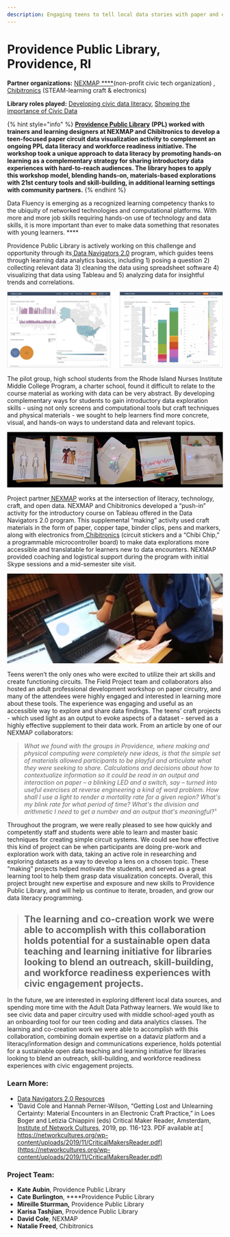 ```yaml
---
description: Engaging teens to tell local data stories with paper and electronics
---
```


# Providence Public Library, Providence, RI

**Partner organizations:** [NEXMAP ****](http://www.nexmap.org/)\(non-profit civic tech organization\) , [Chibitronics](https://chibitronics.com/) \(STEAM-learning craft & electronics\)

**Library roles played:** [Developing civic data literacy](../library-roles/developing-civic-data-literacy.md), [Showing the importance of Civic Data](../library-roles/showing-importance-civic-data.md)

{% hint style="info" %}
[**Providence Public Library**](https://www.provlib.org/) **\(PPL\) worked with trainers and learning designers at NEXMAP and Chibitronics to develop a teen-focused paper circuit data visualization activity to complement an ongoing PPL data literacy and workforce readiness initiative. The workshop took a unique approach to data literacy by promoting hands-on learning as a complementary strategy for sharing introductory data experiences with hard-to-reach audiences. The library hopes to apply this workshop model, blending hands-on, materials-based explorations with 21st century tools and skill-building, in additional learning settings with community partners.**
{% endhint %}

Data Fluency is emerging as a recognized learning competency thanks to the ubiquity of networked technologies and computational platforms. With more and more job skills requiring hands-on use of technology and data skills, it is more important than ever to make data something that resonates with young learners. ****

Providence Public Library is actively working on this challenge and opportunity through its[ Data Navigators 2.0](https://www.provlib.org/education/teen-squad/data-navigators-2-0/) program, which guides teens through learning data analytics basics, including 1\) posing a question 2\) collecting relevant data 3\) cleaning the data using spreadsheet software 4\) visualizing that data using Tableau and 5\) analyzing data for insightful trends and correlations.

![Sample Student Tableau Workbooks, Photo by Providence Public Library. Screenshots by PPL Staff, CC BY.](../.gitbook/assets/providence-case-study-image-1.jpg)

The pilot group, high school students from the Rhode Island Nurses Institute Middle College Program, a charter school, found it difficult to relate to the course material as working with data can be very abstract. By developing complementary ways for students to gain introductory data exploration skills - using not only screens and computational tools but craft techniques and physical materials - we sought to help learners find more concrete, visual, and hands-on ways to understand data and relevant topics.

![Data Stories and Illuminated Infographics for Student projects. Photos by PPL Staff, CC BY-NC 4.0](../.gitbook/assets/providence-case-study-image-2.jpg)

Project partner[ NEXMAP](http://www.nexmap.org/) works at the intersection of literacy, technology, craft, and open data. NEXMAP and Chibitronics developed a “push-in” activity for the introductory course on Tableau offered in the Data Navigators 2.0 program. This supplemental “making” activity used craft materials in the form of paper, copper tape, binder clips, pens and markers, along with electronics from[ Chibitronics](https://chibitronics.com/) \(circuit stickers and a “Chibi Chip,” a programmable microcontroller board\) to make data explorations more accessible and translatable for learners new to data encounters. NEXMAP provided coaching and logistical support during the program with initial Skype sessions and a mid-semester site visit.

![Project Showcase, Tableau Workbook and Paper Circuit Project, Photo by Providence Public Library. Photo by PPL Staff, CC BY-NC 4.0](../.gitbook/assets/providence-case-study-image-3.jpg)

Teens weren’t the only ones who were excited to utilize their art skills and create functioning circuits. The Field Project team and collaborators also hosted an adult professional development workshop on paper circuitry, and many of the attendees were highly engaged and interested in learning more about these tools. The experience was engaging and useful as an accessible way to explore and share data findings. The teens’ craft projects - which used light as an output to evoke aspects of a dataset - served as a highly effective supplement to their data work. From an article by one of our NEXMAP collaborators:

> _What we found with the groups in Providence, where making and physical computing were completely new ideas, is that the simple set of materials allowed participants to be playful and articulate what they were seeking to share. Calculations and decisions about how to contextualize information so it could be read in an output and interaction on paper – a blinking LED and a switch, say – turned into useful exercises at reverse engineering a kind of word problem. How shall I use a light to render a mortality rate for a given region? What's my blink rate for what period of time? What's the division and arithmetic I need to get a number and an output that's meaningful?¹_

Throughout the program, we were really pleased to see how quickly and competently staff and students were able to learn and master basic techniques for creating simple circuit systems. We could see how effective this kind of project can be when participants are doing pre-work and exploration work with data, taking an active role in researching and exploring datasets as a way to develop a lens on a chosen topic. These “making” projects helped motivate the students, and served as a great learning tool to help them grasp data visualization concepts. Overall, this project brought new expertise and exposure and new skills to Providence Public Library, and will help us continue to iterate, broaden, and grow our data literacy programming.

> ## **The learning and co-creation work we were able to accomplish with this collaboration holds potential for a sustainable open data teaching and learning initiative for libraries looking to blend an outreach, skill-building, and workforce readiness experiences with civic engagement projects.**

In the future, we are interested in exploring different local data sources, and spending more time with the Adult Data Pathway learners. We would like to see civic data and paper circuitry used with middle school-aged youth as an onboarding tool for our teen coding and data analytics classes. The learning and co-creation work we were able to accomplish with this collaboration, combining domain expertise on a dataviz platform and a literacy/information design and communications experience, holds potential for a sustainable open data teaching and learning initiative for libraries looking to blend an outreach, skill-building, and workforce readiness experiences with civic engagement projects.

### **Learn More:** 

*  ​[Data Navigators 2.0 Resources](https://www.provlib.org/teen-squad/data-navigators-2-0/)​
* ¹David Cole and Hannah Perner-Wilson, “Getting Lost and Unlearning Certainty: Material Encounters in an Electronic Craft Practice,” in Loes Boger and Letizia Chiappini \(eds\) Critical Maker Reader, Amsterdam, [Institute of Network Cultures](https://networkcultures.org/blog/publication/the-critical-makers-reader-unlearning-technology/), 2019, pp. 116-123. PDF available at:[ https://networkcultures.org/wp-content/uploads/2019/11/CriticalMakersReader.pdf](https://networkcultures.org/wp-content/uploads/2019/11/CriticalMakersReader.pdf)

### Project Team:

* **Kate Aubin**, Providence Public Library
* **Cate Burlington**, ****Providence Public Library
* **Mireille Sturrman,** Providence Public Library
* **Karisa Tashjian**, Providence Public Library
* **David Cole**, NEXMAP
* **Natalie Freed**, Chibitronics



